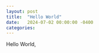 ```yaml
---
layout: post
title:  "Hello World"
date:   2024-07-02 00:00:00 -0400
categories: 
---
```

Hello World, 